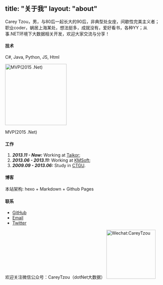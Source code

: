 title: "关于我"
layout: "about"
---

Carey Tzou，男，与80后一起长大的90后，非典型处女座，间歇性完美主义者；职业coder，蜗居上海某处，想法挺多，成就没有，爱好看书，各种YY；从事.NET环境下大数据相关开发，欢迎大家交流与分享！

#### 技术

C#, Java, Python, JS, Html

<a href="http://www.tnidea.com/media/image/mvp-logo.png" title="MVP(2015 .Net)" class="fancybox" rel="article0"><img style="display:inline;width:200px;" src="http://www.tnidea.com/media/image/mvp-logo.png" alt="MVP(2015 .Net)"></a>

MVP(2015 .Net)

#### 工作

1. ***2013.11 - Now:*** Working at [Taikor](http://www.taikor.com "Taikor");
2. ***2013.06 - 2013.11:*** Working at [KMSoft](http://www.kmsoft.com.cn "KMSoft");
3. ***2009.09 - 2013.06:*** Study in [CTGU](http://www.ctgu.edu.cn "CTGU").

#### 博客

本站架构: hexo + Markdown + Github Pages 

#### 联系

 - [GitHub](https://github.com/ziyunhx "GitHub-ziyunhx")
 - [Email](mailto:carey@tnidea.com "Personal Email")
 - [Twitter](https://twitter.com/ziyunhx "Twitter-ziyunhx")

欢迎关注微信公众号：CareyTzou（dotNet大数据）
<a href="http://www.tnidea.com/media/image/wechat.jpg" title="Wechat:CareyTzou" class="fancybox" rel="article0"><img style="width:160px;display:inline;" src="http://www.tnidea.com/media/image/wechat.jpg" alt="Wechat:CareyTzou"></a>
